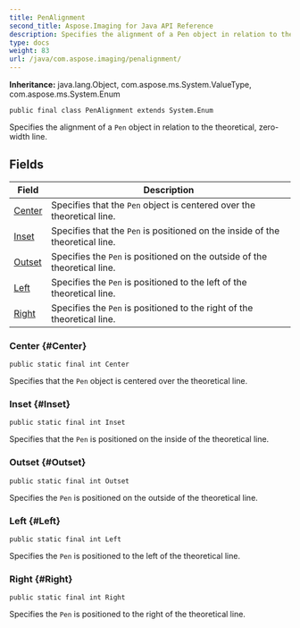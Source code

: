 ```yaml
---
title: PenAlignment
second_title: Aspose.Imaging for Java API Reference
description: Specifies the alignment of a Pen object in relation to the theoretical zero-width line.
type: docs
weight: 83
url: /java/com.aspose.imaging/penalignment/
---
```

**Inheritance:**
java.lang.Object, com.aspose.ms.System.ValueType, com.aspose.ms.System.Enum
```
public final class PenAlignment extends System.Enum
```

Specifies the alignment of a `Pen` object in relation to the theoretical, zero-width line.
## Fields

| Field | Description |
| --- | --- |
| [Center](#Center) | Specifies that the `Pen` object is centered over the theoretical line. |
| [Inset](#Inset) | Specifies that the `Pen` is positioned on the inside of the theoretical line. |
| [Outset](#Outset) | Specifies the `Pen` is positioned on the outside of the theoretical line. |
| [Left](#Left) | Specifies the `Pen` is positioned to the left of the theoretical line. |
| [Right](#Right) | Specifies the `Pen` is positioned to the right of the theoretical line. |
### Center {#Center}
```
public static final int Center
```


Specifies that the `Pen` object is centered over the theoretical line.

### Inset {#Inset}
```
public static final int Inset
```


Specifies that the `Pen` is positioned on the inside of the theoretical line.

### Outset {#Outset}
```
public static final int Outset
```


Specifies the `Pen` is positioned on the outside of the theoretical line.

### Left {#Left}
```
public static final int Left
```


Specifies the `Pen` is positioned to the left of the theoretical line.

### Right {#Right}
```
public static final int Right
```


Specifies the `Pen` is positioned to the right of the theoretical line.

